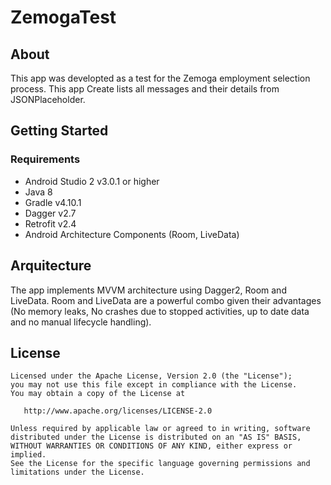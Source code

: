# ZemogaTest
## About
This app was developted as a test for the Zemoga employment selection process. 
This app Create lists all messages and their details from JSONPlaceholder. 
## Getting Started
### Requirements
* Android Studio 2 v3.0.1 or higher
* Java 8
* Gradle v4.10.1
* Dagger v2.7
* Retrofit v2.4
* Android Architecture Components (Room, LiveData)

## Arquitecture
The app implements MVVM architecture using Dagger2, Room and LiveData. Room and LiveData are a powerful combo given their advantages (No memory leaks, No crashes due to stopped activities, up to date data and no manual lifecycle handling).

## License
    Licensed under the Apache License, Version 2.0 (the "License");
    you may not use this file except in compliance with the License.
    You may obtain a copy of the License at

       http://www.apache.org/licenses/LICENSE-2.0

    Unless required by applicable law or agreed to in writing, software
    distributed under the License is distributed on an "AS IS" BASIS,
    WITHOUT WARRANTIES OR CONDITIONS OF ANY KIND, either express or implied.
    See the License for the specific language governing permissions and
    limitations under the License.
